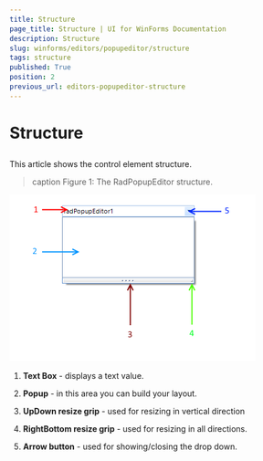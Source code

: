 ```yaml
---
title: Structure
page_title: Structure | UI for WinForms Documentation
description: Structure
slug: winforms/editors/popupeditor/structure
tags: structure
published: True
position: 2
previous_url: editors-popupeditor-structure
---
```


# Structure



## 

This article shows the control element structure.
>caption Figure 1: The RadPopupEditor structure.

![editors-popupeditor-structure 001](images/editors-popupeditor-structure001.png)

1. __Text Box__ - displays a text value.
            

1. __Popup__ - in this area you can build your layout.
            

1. __UpDown resize grip__ - used for resizing in vertical direction
            

1. __RightBottom resize grip__ - used for resizing in all directions.
            

1. __Arrow button__ - used for showing/closing the drop down.
            
